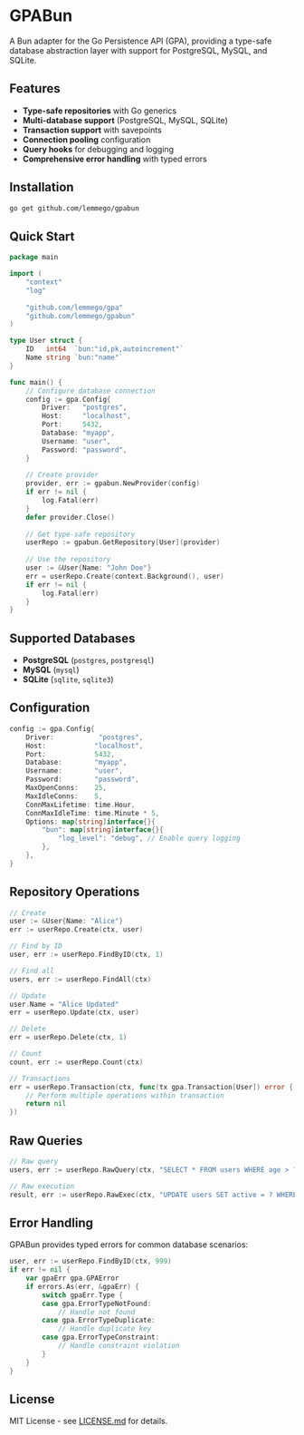 # GPABun

A Bun adapter for the Go Persistence API (GPA), providing a type-safe database abstraction layer with support for PostgreSQL, MySQL, and SQLite.

## Features

- **Type-safe repositories** with Go generics
- **Multi-database support** (PostgreSQL, MySQL, SQLite)
- **Transaction support** with savepoints
- **Connection pooling** configuration
- **Query hooks** for debugging and logging
- **Comprehensive error handling** with typed errors

## Installation

```bash
go get github.com/lemmego/gpabun
```

## Quick Start

```go
package main

import (
    "context"
    "log"
    
    "github.com/lemmego/gpa"
    "github.com/lemmego/gpabun"
)

type User struct {
    ID   int64  `bun:"id,pk,autoincrement"`
    Name string `bun:"name"`
}

func main() {
    // Configure database connection
    config := gpa.Config{
        Driver:   "postgres",
        Host:     "localhost",
        Port:     5432,
        Database: "myapp",
        Username: "user",
        Password: "password",
    }
    
    // Create provider
    provider, err := gpabun.NewProvider(config)
    if err != nil {
        log.Fatal(err)
    }
    defer provider.Close()
    
    // Get type-safe repository
    userRepo := gpabun.GetRepository[User](provider)
    
    // Use the repository
    user := &User{Name: "John Doe"}
    err = userRepo.Create(context.Background(), user)
    if err != nil {
        log.Fatal(err)
    }
}
```

## Supported Databases

- **PostgreSQL** (`postgres`, `postgresql`)
- **MySQL** (`mysql`)
- **SQLite** (`sqlite`, `sqlite3`)

## Configuration

```go
config := gpa.Config{
    Driver:           "postgres",
    Host:            "localhost",
    Port:            5432,
    Database:        "myapp",
    Username:        "user",
    Password:        "password",
    MaxOpenConns:    25,
    MaxIdleConns:    5,
    ConnMaxLifetime: time.Hour,
    ConnMaxIdleTime: time.Minute * 5,
    Options: map[string]interface{}{
        "bun": map[string]interface{}{
            "log_level": "debug", // Enable query logging
        },
    },
}
```

## Repository Operations

```go
// Create
user := &User{Name: "Alice"}
err := userRepo.Create(ctx, user)

// Find by ID
user, err := userRepo.FindByID(ctx, 1)

// Find all
users, err := userRepo.FindAll(ctx)

// Update
user.Name = "Alice Updated"
err = userRepo.Update(ctx, user)

// Delete
err = userRepo.Delete(ctx, 1)

// Count
count, err := userRepo.Count(ctx)

// Transactions
err = userRepo.Transaction(ctx, func(tx gpa.Transaction[User]) error {
    // Perform multiple operations within transaction
    return nil
})
```

## Raw Queries

```go
// Raw query
users, err := userRepo.RawQuery(ctx, "SELECT * FROM users WHERE age > ?", []interface{}{18})

// Raw execution
result, err := userRepo.RawExec(ctx, "UPDATE users SET active = ? WHERE id = ?", []interface{}{true, 1})
```

## Error Handling

GPABun provides typed errors for common database scenarios:

```go
user, err := userRepo.FindByID(ctx, 999)
if err != nil {
    var gpaErr gpa.GPAError
    if errors.As(err, &gpaErr) {
        switch gpaErr.Type {
        case gpa.ErrorTypeNotFound:
            // Handle not found
        case gpa.ErrorTypeDuplicate:
            // Handle duplicate key
        case gpa.ErrorTypeConstraint:
            // Handle constraint violation
        }
    }
}
```

## License

MIT License - see [LICENSE.md](LICENSE.md) for details.